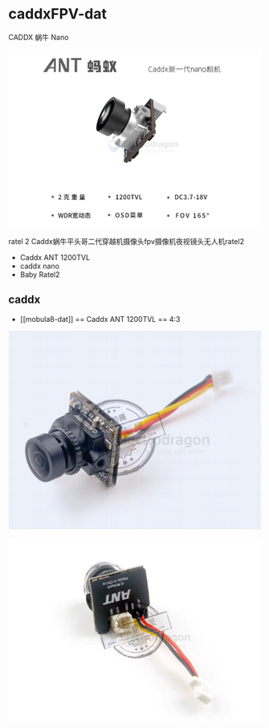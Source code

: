 
# caddxFPV-dat

CADDX 蜗牛 Nano

![](2025-09-16-17-13-25.png)

ratel 2
Caddx蜗牛平头哥二代穿越机摄像头fpv摄像机夜视镜头无人机ratel2

- Caddx ANT 1200TVL
- caddx nano 
- Baby Ratel2



## caddx 

- [[mobula8-dat]] == Caddx ANT 1200TVL == 4:3

![](2025-09-12-12-29-58.png)

![](2025-09-12-12-30-18.png)
